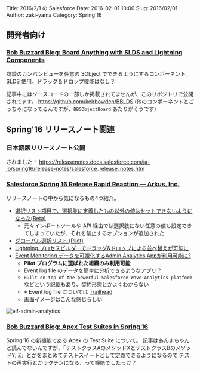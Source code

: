 Title: 2016/2/1 の Salesforce
Date: 2016-02-01 10:00
Slug: 2016/02/01
Author: zaki-yama
Category: Spring'16


## 開発者向け




### [Bob Buzzard Blog: Board Anything with SLDS and Lightning Components](http://bobbuzzard.blogspot.jp/2016/01/board-anything-with-slds-and-lightning.html)

商談のカンバンビューを任意の SObject でできるようにするコンポーネント。
SLDS 使用。ドラッグ＆ドロップ機能はなし？

記事中にはソースコードの一部しか掲載されてませんが、このリポジトリで公開されてます。
https://github.com/keirbowden/BBLDS
(他のコンポーネントとごっちゃになってるんですが、`BBSObjectBoard` あたりがそうです)

## Spring'16 リリースノート関連

### 日本語版リリースノート公開

されました！
https://releasenotes.docs.salesforce.com/ja-jp/spring16/release-notes/salesforce_release_notes.htm

### [Salesforce Spring 16 Release Rapid Reaction — Arkus, Inc.](http://www.arkusinc.com/archive/2016/salesforce-spring-16-release-rapid-reaction)

リリースノートの中から気になるもの4つ紹介。

- [選択リスト項目で、選択肢に定義したもの以外の値はセットできないようになった(Beta)](http://docs.releasenotes.salesforce.com/en-us/spring16/release-notes/rn_forcecom_general_restricted_picklists_beta.htm)
  - 元々インポートツールや API 経由では選択肢にない任意の値も設定できてしまっていたが、それを禁止するオプションが追加された
- [グローバル選択リスト (Pilot)](http://docs.releasenotes.salesforce.com/en-us/spring16/release-notes/rn_forcecom_general_global_picklists_open_pilot.htm)
- [Lightning プロセスビルダーでドラッグ&ドロップによる並べ替えが可能に](http://docs.releasenotes.salesforce.com/en-us/spring16/release-notes/rn_forcecom_process_reorder_criteria.htm)
- [Event Monitoring データを可視化するAdmin Analytics Appが利用可能に?](http://docs.releasenotes.salesforce.com/en-us/spring16/release-notes/rn_forcecom_monitoring_wave.htm)
  - **Pilot プログラムに選ばれた組織のみ利用可能**
  - Event log file のデータを簡単に分析できるようなアプリ？
  - `Built on top of the powerful Salesforce Wave Analytics platform` などという記載もあり、契約形態とかよくわからない
  - ※ Event log file については [Trailhead](https://developer.salesforce.com/trailhead/ja/module/event_monitoring)
  - 画面イメージはこんな感じらしい

![elf-admin-analytics]({filename}/images/2016-02-01/elf-admin-analytics.png)

### [Bob Buzzard Blog: Apex Test Suites in Spring 16](http://bobbuzzard.blogspot.co.uk/2016/01/test-suites-in-spring-16.html)

Spring'16 の新機能である Apex の Test Suite について。
記事はあんまちゃんと読んでないんですが、「テストクラスAのメソッドXとテストクラスBのメソッドY, Z」とかをまとめてテストスイートとして定義できるようになるので
テストの再実行とかラクチンになる、って機能でしたっけ？




